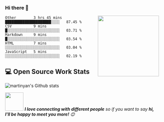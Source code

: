 ### Hi there 👋

<img align='right' src='https://octodex.github.com/images/hula_loop_octodex03.gif' width='200"'>


<!--START_SECTION:waka-->
```text
Other        3 hrs 45 mins   █████████████████████░░░░   87.45 % 
CSV          9 mins          █░░░░░░░░░░░░░░░░░░░░░░░░   03.71 % 
Markdown     9 mins          █░░░░░░░░░░░░░░░░░░░░░░░░   03.54 % 
HTML         7 mins          ░░░░░░░░░░░░░░░░░░░░░░░░░   03.04 % 
JavaScript   5 mins          ░░░░░░░░░░░░░░░░░░░░░░░░░   02.19 %
```
<!--END_SECTION:waka-->

## 💻 Open Source Work Stats

![martinyan's Github stats](https://github-readme-stats.vercel.app/api?username=MartinYan623&show_icons=true)

<img src="https://media.giphy.com/media/LnQjpWaON8nhr21vNW/giphy.gif" width="60"> <em><b>I love connecting with different people</b> so if you want to say <b>hi, I'll be happy to meet you more!</b> 😊</em>

<!--
**MartinYan623/MartinYan623** is a ✨ _special_ ✨ repository because its `README.md` (this file) appears on your GitHub profile.

Here are some ideas to get you started:

- 🔭 I’m currently working on ...
- 🌱 I’m currently learning ...
- 👯 I’m looking to collaborate on ...
- 🤔 I’m looking for help with ...
- 💬 Ask me about ...
- 📫 How to reach me: ...
- 😄 Pronouns: ...
- ⚡ Fun fact: ...
-->
